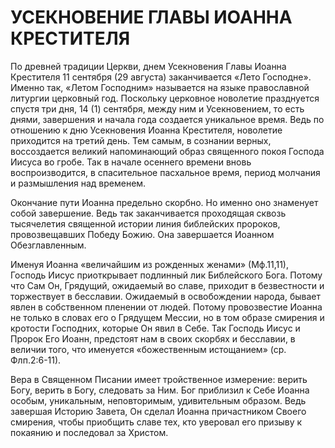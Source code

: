 # УСЕКНОВЕНИЕ ГЛАВЫ ИОАННА КРЕСТИТЕЛЯ

По древней традиции Церкви, днем Усекновения Главы Иоанна Крестителя 11 сентября (29 августа) заканчивается «Лето Господне». Именно так, «Летом Господним» называется на языке православной литургии церковный год. Поскольку церковное новолетие празднуется спустя три дня, 14 (1) сентября, между ним и Усекновением, то есть днями, завершения и начала года создается уникальное время. Ведь по отношению к дню Усекновения Иоанна Крестителя, новолетие приходится на третий день. Тем самым, в сознании верных, воссоздается великий напоминающий образ священного покоя Господа Иисуса во гробе. Так в начале осеннего времени вновь воспроизводится, в спасительное пасхальное время, период молчания и размышления над временем.

Окончание пути Иоанна предельно скорбно. Но именно оно знаменует собой завершение. Ведь так заканчивается проходящая сквозь тысячелетия священной истории линия библейских пророков, провозвещавших Победу Божию. Она завершается Иоанном Обезглавленным.

Именуя Иоанна «величайшим из рожденных женами» (Мф.11,11), Господь Иисус приоткрывает подлинный лик Библейского Бога. Потому что Сам Он, Грядущий, ожидаемый во славе, приходит в безвестности и торжествует в бесславии. Ожидаемый в освобождении народа, бывает явлен в собственном пленении от людей. Потому провозвестие Иоанна не только в словах его о Грядущем Мессии, но в том образе смирения и кротости Господних, которые Он явил в Себе. Так Господь Иисус и Пророк Его Иоанн, предстоят нам в своих скорбях и бесславии, в величии того, что именуется «божественным истощанием» (ср. Флп.2:6-11).

Вера в Священном Писании имеет тройственное измерение: верить Богу, верить в Богу, следовать за Ним. Бог приблизил к Себе Иоанна особым, уникальным, неповторимым, удивительным образом. Ведь завершая Историю Завета, Он сделал Иоанна причастником Своего смирения, чтобы приобщить славе тех, кто уверовал его призыву к покаянию и последовал за Христом.
